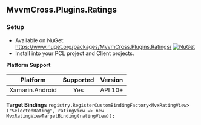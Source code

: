 ## MvvmCross.Plugins.Ratings

### Setup
* Available on NuGet: https://www.nuget.org/packages/MvvmCross.Plugins.Ratings/ [![NuGet](https://img.shields.io/nuget/v/MvvmCross.Plugins.Ratings.svg?label=NuGet)](https://www.nuget.org/packages/MvvmCross.Plugins.Ratings/)
* Install into your PCL project and Client projects.

**Platform Support**

|Platform|Supported|Version|
| ------------------- | :-----------: | :------------------: |
|Xamarin.Android|Yes|API 10+|

**Target Bindings**
            `registry.RegisterCustomBindingFactory<MvxRatingView>("SelectedRating", ratingView => new MvxRatingViewTargetBinding(ratingView));`
